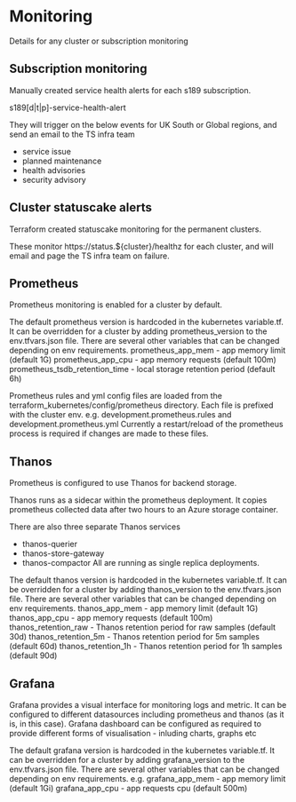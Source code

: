 # Monitoring

Details for any cluster or subscription monitoring

## Subscription monitoring

Manually created service health alerts for each s189 subscription.

s189[d|t|p]-service-health-alert

They will trigger on the below events for UK South or Global regions, and send an email to the TS infra team
- service issue
- planned maintenance
- health advisories
- security advisory

## Cluster statuscake alerts

Terraform created statuscake monitoring for the permanent clusters.

These monitor https://status.${cluster}/healthz for each cluster,
and will email and page the TS infra team on failure.

## Prometheus

Prometheus monitoring is enabled for a cluster by default.

The default prometheus version is hardcoded in the kubernetes variable.tf. It can be overridden for a cluster by adding prometheus_version to the env.tfvars.json file.
There are several other variables that can be changed depending on env requirements.
prometheus_app_mem - app memory limit (default 1G)
prometheus_app_cpu - app memory requests (default 100m)
prometheus_tsdb_retention_time - local storage retention period (default 6h)

Prometheus rules and yml config files are loaded from the terraform_kubernetes/config/prometheus directory. Each file is prefixed with the cluster env.
e.g. development.prometheus.rules and development.prometheus.yml
Currently a restart/reload of the prometheus process is required if changes are made to these files.

## Thanos

Prometheus is configured to use Thanos for backend storage.

Thanos runs as a sidecar within the prometheus deployment.
It copies prometheus collected data after two hours to an Azure storage container.

There are also three separate Thanos services
- thanos-querier
- thanos-store-gateway
- thanos-compactor
All are running as single replica deployments.

The default thanos version is hardcoded in the kubernetes variable.tf. It can be overridden for a cluster by adding thanos_version to the env.tfvars.json file.
There are several other variables that can be changed depending on env requirements.
thanos_app_mem - app memory limit (default 1G)
thanos_app_cpu - app memory requests (default 100m)
thanos_retention_raw - Thanos retention period for raw samples (default 30d)
thanos_retention_5m - Thanos retention period for 5m samples (default 60d)
thanos_retention_1h - Thanos retention period for 1h samples (default 90d)


## Grafana

Grafana provides a visual interface for monitoring logs and metric.
It can be configured to different datasources including prometheus and thanos (as it is, in this case).
Grafana dashboard can be configured as required to provide different forms of visualisation - inluding charts, graphs etc

The default grafana version is hardcoded in the kubernetes variable.tf. It can be overridden for a cluster by adding grafana_version to the env.tfvars.json file.
There are several other variables that can be changed depending on env requirements. e.g.
grafana_app_mem - app memory limit (default 1Gi)
grafana_app_cpu - app requests cpu (default 500m)
